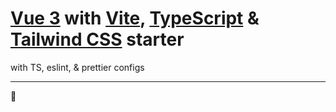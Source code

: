 # [Vue 3](https://v3.vuejs.org/) with [Vite](https://vitejs.dev/), [TypeScript](https://www.typescriptlang.org/docs/) & [Tailwind CSS](https://tailwindcss.com/docs) starter

with TS, eslint, & prettier configs

<hr/>

🥳
